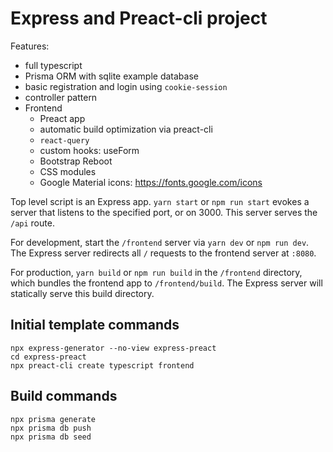 # Express and Preact-cli project

Features:
 - full typescript
 - Prisma ORM with sqlite example database
 - basic registration and login using `cookie-session`
 - controller pattern
 - Frontend
    - Preact app
    - automatic build optimization via preact-cli
    - `react-query`
    - custom hooks: useForm
    - Bootstrap Reboot
    - CSS modules
    - Google Material icons: https://fonts.google.com/icons

Top level script is an Express app. `yarn start` or `npm run start` evokes a 
server that listens to the specified port, or on 3000. This server serves the 
`/api` route. 

For development, start the `/frontend` server via `yarn dev` or `npm run dev`.
The Express server redirects all `/` requests to the frontend server at `:8080`.

For production, `yarn build` or `npm run build` in the `/frontend` directory,
which bundles the frontend app to `/frontend/build`. The Express server will
statically serve this build directory.

## Initial template commands

```
npx express-generator --no-view express-preact
cd express-preact
npx preact-cli create typescript frontend
```

## Build commands

```
npx prisma generate
npx prisma db push
npx prisma db seed
```
